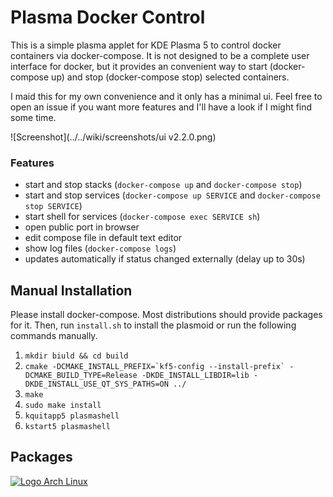 # Plasma Docker Control

This is a simple plasma applet for KDE Plasma 5 to control docker containers via docker-compose. It is not designed to be a complete user interface for docker, but it provides an convenient way to start (docker-compose up) and stop (docker-compose stop) selected containers. 

I maid this for my own convenience and it only has a minimal ui. Feel free to open an issue if you want more features and I'll have a look if I might find some time.

![Screenshot](../../wiki/screenshots/ui v2.2.0.png)

### Features
* start and stop stacks (`docker-compose up` and `docker-compose stop`)
* start and stop services (`docker-compose up SERVICE` and `docker-compose stop SERVICE`)
* start shell for services (`docker-compose exec SERVICE sh`)
* open public port in browser
* edit compose file in default text editor
* show log files (`docker-compose logs`)
* updates automatically if status changed externally (delay up to 30s)

## Manual Installation

Please install docker-compose. Most distributions should provide packages for it. Then, run `install.sh` to install the plasmoid or run the following commands manually.

1. `mkdir biuld && cd build`
2. ```cmake -DCMAKE_INSTALL_PREFIX=`kf5-config --install-prefix` -DCMAKE_BUILD_TYPE=Release -DKDE_INSTALL_LIBDIR=lib -DKDE_INSTALL_USE_QT_SYS_PATHS=ON ../```
3. `make`
4. `sudo make install`
5. `kquitapp5 plasmashell`
6. `kstart5 plasmashell`

## Packages

[![Logo Arch Linux](../../wiki/logos/arch_linux.png)](https://aur.archlinux.org/packages/plasma5-applets-docker/)

